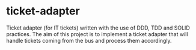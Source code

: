 # ticket-adapter
Ticket adapter (for IT tickets) written with the use of DDD, TDD and SOLID practices.
The aim of this project is to implement a ticket adapter that will handle tickets coming from the bus and process them accordingly.
